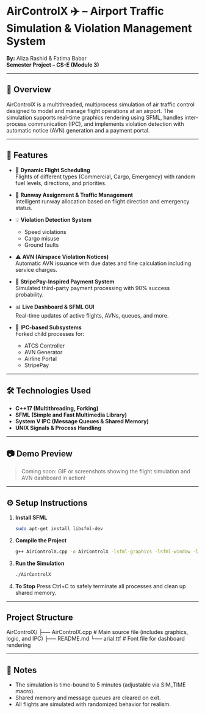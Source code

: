 # AirControlX ✈️ – Airport Traffic Simulation & Violation Management System

**By:** Aliza Rashid & Fatima Babar  
**Semester Project – CS-E (Module 3)**

---

## 🧭 Overview

AirControlX is a multithreaded, multiprocess simulation of air traffic control designed to model and manage flight operations at an airport. The simulation supports real-time graphics rendering using SFML, handles inter-process communication (IPC), and implements violation detection with automatic notice (AVN) generation and a payment portal.

---

## 🚀 Features

- 🛬 **Dynamic Flight Scheduling**  
  Flights of different types (Commercial, Cargo, Emergency) with random fuel levels, directions, and priorities.

- 🛫 **Runway Assignment & Traffic Management**  
  Intelligent runway allocation based on flight direction and emergency status.

- 💡 **Violation Detection System**  
  - Speed violations  
  - Cargo misuse  
  - Ground faults

- ⚠️ **AVN (Airspace Violation Notices)**  
  Automatic AVN issuance with due dates and fine calculation including service charges.

- 🧾 **StripePay-Inspired Payment System**  
  Simulated third-party payment processing with 90% success probability.

- 📊 **Live Dashboard & SFML GUI**  
  Real-time updates of active flights, AVNs, queues, and more.

- 💬 **IPC-based Subsystems**  
  Forked child processes for:
  - ATCS Controller  
  - AVN Generator  
  - Airline Portal  
  - StripePay

---

## 🛠️ Technologies Used

- **C++17 (Multithreading, Forking)**
- **SFML (Simple and Fast Multimedia Library)**
- **System V IPC (Message Queues & Shared Memory)**
- **UNIX Signals & Process Handling**

---

## 📷 Demo Preview

> Coming soon: GIF or screenshots showing the flight simulation and AVN dashboard in action!

---

## ⚙️ Setup Instructions

1. **Install SFML**
   ```bash
   sudo apt-get install libsfml-dev
2. **Compile the Project**
   ```bash
   g++ AirControlX.cpp -o AirControlX -lsfml-graphics -lsfml-window -lsfml-system -pthread
3. **Run the Simulation**
   ```bash
   ./AirControlX
4. **To Stop**
   Press Ctrl+C to safely terminate all processes and clean up shared memory.

---

   ## Project Structure
   AirControlX/
├── AirControlX.cpp         # Main source file (includes graphics, logic, and IPC)
├── README.md
└── arial.ttf       # Font file for dashboard rendering

---

## 📌 Notes
- The simulation is time-bound to 5 minutes (adjustable via SIM_TIME macro).
- Shared memory and message queues are cleared on exit.
- All flights are simulated with randomized behavior for realism.
